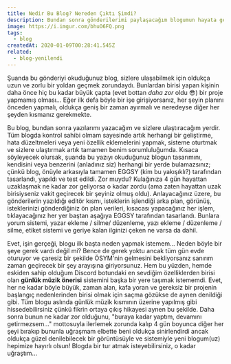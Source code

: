 ```yaml
---
title: Nedir Bu Blog? Nereden Çıktı Şimdi?
description: Bundan sonra gönderilerimi paylaşacağım blogumun hayata geliş hikayesi. Oldukça zorlu bir yoldan geçti ancak sonunda her şeyiyle servise hazır! Yeni blogumuzu siz de inceleyin!
image: https://i.imgur.com/bhuO6FQ.png
tags:
  - blog
createdAt: 2020-01-09T00:28:41.545Z
related:
  - blog-yenilendi
---
```


Şuanda bu gönderiyi okuduğunuz blog, sizlere ulaşabilmek için oldukça uzun ve zorlu bir yoldan geçmek zorundaydı. Bunlardan birisi yapan kişinin daha önce hiç bu kadar büyük çapta (evet bottan *daha zor* oldu 😎) bir proje yapmamış olması... Eğer ilk defa böyle bir işe girişiyorsanız, her şeyin planını önceden yapmalı, oldukça geniş bir zaman ayırmalı ve neredeyse diğer her şeyden kısmanız gerekmekte.

Bu blog, bundan sonra yazılarımı yazacağım ve sizlere ulaştıracağım yerdir. Tüm blogda kontrol sahibi olmam sayesinde artık herhangi bir geliştirme, hata düzeltmeleri veya yeni özellik eklemelerini yapmak, sisteme oturtmak ve sizlere ulaştırmak artık tamamen benim sorumluluğumda. Kısaca söyleyecek olursak, şuanda bu yazıyı okuduğunuz blogun tasarımını, kendisini veya benzerini (anladınız siz) herhangi bir yerde bulamazsınız; çünkü blog, önüyle arkasıyla tamamen EGGSY (kim bu yakışıklı?) tarafından tasarlandı, yapıldı ve test edildi. Zor muydu? Kulağınıza 4 gün hayattan uzaklaşmak ne kadar zor geliyorsa o kadar zordu (ama zaten hayattan uzak birisiyseniz vakit geçirecek bir şeyiniz olmuş oldu). Anlayacağınız üzere, bu gönderilerin yazıldığı editör kısmı, isteklerin işlendiği arka plan, görünüş, isteklerinizi gönderdiğiniz ön plan verileri, kısacası yapacağınız her işlem, tıklayacağınız her yer baştan aşağıya EGGSY tarafından tasarlandı. Bunlara yorum sistemi, yazar ekleme / silme/ düzenleme, yazı ekleme / düzenleme / silme, etiket sistemi ve geriye kalan ilginizi çeken ne varsa da dahil.

Evet, işin gerçeği, blogu ilk başta neden yapmak istemem... Neden böyle bir şeye gerek vardı değil mi? Bence de gerek yoktu ancak tüm gün evde oturuyor ve çaresiz bir şekilde ÖSYM'nin gelmesini bekliyorsanız sanırım zaman geçirecek bir şey arayışına giriyorsunuz. Hem bu yüzden, hemde eskiden sahip olduğum Discord botundaki en sevdiğim özelliklerden birisi olan **günlük müzik önerisi** sistemini başka bir yere taşımak istememdi. Evet, her ne kadar böyle büyük, zaman alan, kafa yoran ve gereksiz bir projenin başlangıç nedenlerinden birisi olmak için saçma gözükse de aynen denildiği gibi. Tüm blogu aslında günlük müzik kısmının üzerine yapılmış gibi hissedebilirsiniz çünkü fikrin ortaya çıkış hikayesi aynen bu şekilde. Daha sonra bunun ne kadar zor olduğunu, "buraya kadar yaptım, devamını getirmezsem..." mottosuyla ilerlemek zorunda kalıp 4 gün boyunca diğer her şeyi bırakıp bununla uğraşmam elbette beni oldukça sinirlendirdi ancak oldukça güzel denilebilecek bir görüntüsüyle ve sistemiyle yeni blogum(uz) hepimize hayırlı olsun! Blogda bir tur atmak isteyebilirsiniz, o kadar uğraştım...
